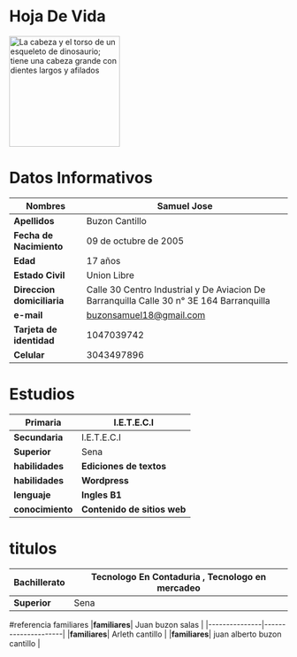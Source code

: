 # **Hoja De Vida** 
<img src="https://user-images.githubusercontent.com/126476898/221572765-633639b4-ecbb-424d-8938-2369237a189e.jpeg"
     alt="La cabeza y el torso de un esqueleto de dinosaurio;
           tiene una cabeza grande con dientes largos y afilados"
     width="200"
     height="200">
# Datos Informativos 
 |**Nombres**|__Samuel Jose__|
 |-----------|------------------|
 |**Apellidos**| Buzon  Cantillo |
 |**Fecha de Nacimiento**| 09 de octubre de 2005 |
 |**Edad**| 17 años |
 |**Estado Civil**| Union Libre |
 |**Direccion domiciliaria**| Calle 30 Centro Industrial y De Aviacion De Barranquilla Calle 30 n° 3E 164 Barranquilla |
 |**e-mail**| buzonsamuel18@gmail.com |
 |**Tarjeta de identidad**| 1047039742 |
 |**Celular**| 3043497896 |

# Estudios 
|**Primaria**| I.E.T.E.C.I |
|---------|-------------|
|**Secundaria**| I.E.T.E.C.I |
|**Superior**| Sena |
|**habilidades**| __Ediciones de textos__ |
|**habilidades**| __Wordpress__ |
|**lenguaje**| __Ingles B1__|
|**conocimiento**| __Contenido de sitios web__|

# titulos
|**Bachillerato**| Tecnologo En Contaduria , Tecnologo en mercadeo |
|----------------|-----------------------------------------------|
|**Superior**| Sena |
 
 #referencia familiares 
 |**familiares**| Juan buzon salas |
 |---------------|---------------------|
 |**familiares**| Arleth cantillo |
 |**familiares**| juan alberto buzon cantillo | 
 